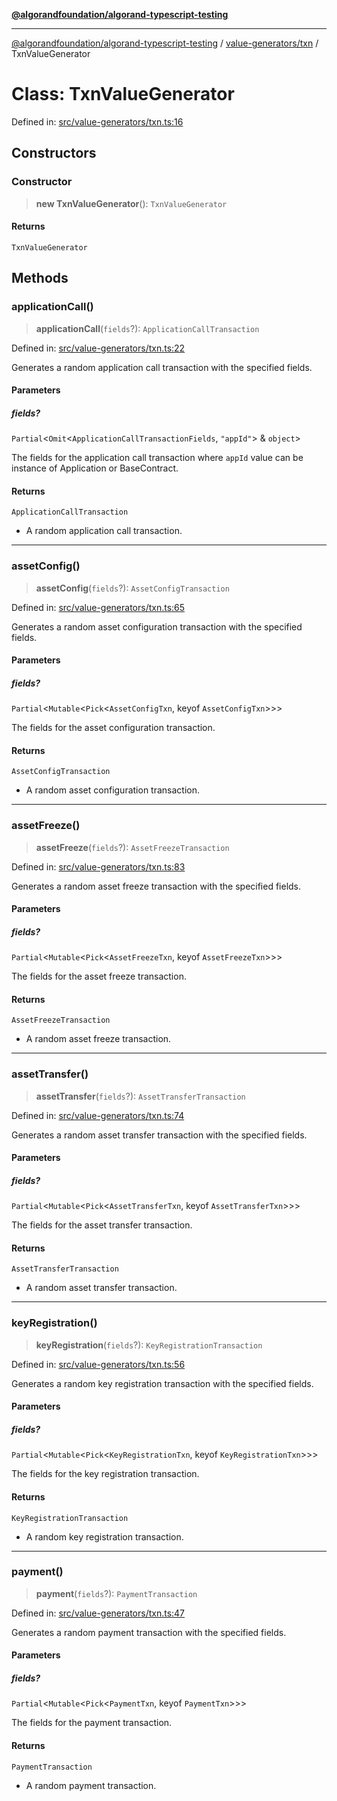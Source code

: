 [**@algorandfoundation/algorand-typescript-testing**](../../../README.md)

***

[@algorandfoundation/algorand-typescript-testing](../../../README.md) / [value-generators/txn](../README.md) / TxnValueGenerator

# Class: TxnValueGenerator

Defined in: [src/value-generators/txn.ts:16](https://github.com/algorandfoundation/algorand-typescript-testing/blob/main/src/value-generators/txn.ts#L16)

## Constructors

### Constructor

> **new TxnValueGenerator**(): `TxnValueGenerator`

#### Returns

`TxnValueGenerator`

## Methods

### applicationCall()

> **applicationCall**(`fields`?): `ApplicationCallTransaction`

Defined in: [src/value-generators/txn.ts:22](https://github.com/algorandfoundation/algorand-typescript-testing/blob/main/src/value-generators/txn.ts#L22)

Generates a random application call transaction with the specified fields.

#### Parameters

##### fields?

`Partial`\<`Omit`\<`ApplicationCallTransactionFields`, `"appId"`\> & `object`\>

The fields for the application call transaction where `appId` value can be instance of Application or BaseContract.

#### Returns

`ApplicationCallTransaction`

- A random application call transaction.

***

### assetConfig()

> **assetConfig**(`fields`?): `AssetConfigTransaction`

Defined in: [src/value-generators/txn.ts:65](https://github.com/algorandfoundation/algorand-typescript-testing/blob/main/src/value-generators/txn.ts#L65)

Generates a random asset configuration transaction with the specified fields.

#### Parameters

##### fields?

`Partial`\<`Mutable`\<`Pick`\<`AssetConfigTxn`, keyof `AssetConfigTxn`\>\>\>

The fields for the asset configuration transaction.

#### Returns

`AssetConfigTransaction`

- A random asset configuration transaction.

***

### assetFreeze()

> **assetFreeze**(`fields`?): `AssetFreezeTransaction`

Defined in: [src/value-generators/txn.ts:83](https://github.com/algorandfoundation/algorand-typescript-testing/blob/main/src/value-generators/txn.ts#L83)

Generates a random asset freeze transaction with the specified fields.

#### Parameters

##### fields?

`Partial`\<`Mutable`\<`Pick`\<`AssetFreezeTxn`, keyof `AssetFreezeTxn`\>\>\>

The fields for the asset freeze transaction.

#### Returns

`AssetFreezeTransaction`

- A random asset freeze transaction.

***

### assetTransfer()

> **assetTransfer**(`fields`?): `AssetTransferTransaction`

Defined in: [src/value-generators/txn.ts:74](https://github.com/algorandfoundation/algorand-typescript-testing/blob/main/src/value-generators/txn.ts#L74)

Generates a random asset transfer transaction with the specified fields.

#### Parameters

##### fields?

`Partial`\<`Mutable`\<`Pick`\<`AssetTransferTxn`, keyof `AssetTransferTxn`\>\>\>

The fields for the asset transfer transaction.

#### Returns

`AssetTransferTransaction`

- A random asset transfer transaction.

***

### keyRegistration()

> **keyRegistration**(`fields`?): `KeyRegistrationTransaction`

Defined in: [src/value-generators/txn.ts:56](https://github.com/algorandfoundation/algorand-typescript-testing/blob/main/src/value-generators/txn.ts#L56)

Generates a random key registration transaction with the specified fields.

#### Parameters

##### fields?

`Partial`\<`Mutable`\<`Pick`\<`KeyRegistrationTxn`, keyof `KeyRegistrationTxn`\>\>\>

The fields for the key registration transaction.

#### Returns

`KeyRegistrationTransaction`

- A random key registration transaction.

***

### payment()

> **payment**(`fields`?): `PaymentTransaction`

Defined in: [src/value-generators/txn.ts:47](https://github.com/algorandfoundation/algorand-typescript-testing/blob/main/src/value-generators/txn.ts#L47)

Generates a random payment transaction with the specified fields.

#### Parameters

##### fields?

`Partial`\<`Mutable`\<`Pick`\<`PaymentTxn`, keyof `PaymentTxn`\>\>\>

The fields for the payment transaction.

#### Returns

`PaymentTransaction`

- A random payment transaction.
